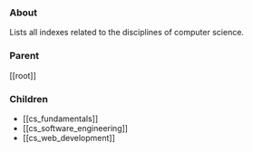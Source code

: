 ### About
Lists all indexes related to the disciplines of computer science.

### Parent
[[root]]

### Children
- [[cs_fundamentals]]
- [[cs_software_engineering]]
- [[cs_web_development]]